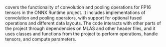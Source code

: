 covers the functionality of convolution and pooling operations for FP16 tensors in the ONNX Runtime project. It includes implementations of convolution and pooling operators, with support for optional fused operations and different data layouts. The code interacts with other parts of the project through dependencies on MLAS and other header files, and it uses classes and functions from the project to perform operations, handle tensors, and compute parameters.